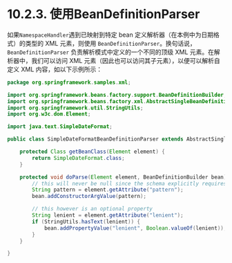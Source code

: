 # 10.2.3. 使用BeanDefinitionParser

如果`NamespaceHandler`遇到已映射到特定 bean 定义解析器（在本例中为日期格式）的类型的 XML 元素，则使用 `BeanDefinitionParser`。换句话说，`BeanDefinitionParser` 负责解析模式中定义的一个不同的顶级 XML 元素。在解析器中，我们可以访问 XML 元素（因此也可以访问其子元素），以便可以解析自定义 XML 内容，如以下示例所示：

```java
package org.springframework.samples.xml;

import org.springframework.beans.factory.support.BeanDefinitionBuilder;
import org.springframework.beans.factory.xml.AbstractSingleBeanDefinitionParser;
import org.springframework.util.StringUtils;
import org.w3c.dom.Element;

import java.text.SimpleDateFormat;

public class SimpleDateFormatBeanDefinitionParser extends AbstractSingleBeanDefinitionParser { 

    protected Class getBeanClass(Element element) {
        return SimpleDateFormat.class; 
    }

    protected void doParse(Element element, BeanDefinitionBuilder bean) {
        // this will never be null since the schema explicitly requires that a value be supplied
        String pattern = element.getAttribute("pattern");
        bean.addConstructorArgValue(pattern);

        // this however is an optional property
        String lenient = element.getAttribute("lenient");
        if (StringUtils.hasText(lenient)) {
            bean.addPropertyValue("lenient", Boolean.valueOf(lenient));
        }
    }

}
```
